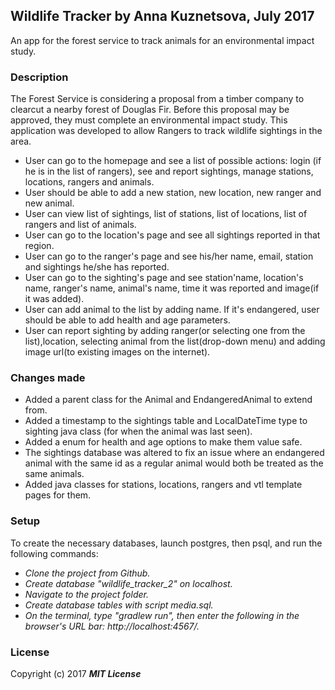 ## Wildlife Tracker by Anna Kuznetsova, July 2017

An app for the forest service to track animals for an environmental impact study.

### Description

The Forest Service is considering a proposal from a timber company to clearcut a nearby forest of Douglas Fir. Before this proposal may be approved, they must complete an environmental impact study. This application was developed to allow Rangers to track wildlife sightings in the area.

* User can go to the homepage and see a list of possible actions: login (if he is in the list of rangers), see and report sightings, manage stations, locations, rangers and animals.
* User should be able to add a new station, new location, new ranger and new animal.
* User can view list of sightings, list of stations, list of locations, list of rangers and list of animals.
* User can go to the location's page and see all sightings reported in that region.
* User can go to the ranger's page and see his/her name, email, station and sightings he/she has reported.
* User can go to the sighting's page and see station'name, location's name, ranger's name, animal's name, time it was reported and image(if it was added).
* User can add animal to the list by adding name. If it's endangered, user should be able to add health and age parameters.
* User can report sighting by adding ranger(or selecting one from the list),location, selecting animal from the list(drop-down menu) and adding image url(to existing images on the internet).

### Changes made

* Added a parent class for the Animal and EndangeredAnimal to extend from.
* Added a timestamp to the sightings table and LocalDateTime type to sighting java class (for when the animal was last seen).
* Added a enum for health and age options to make them value safe.
* The sightings database was altered to fix an issue where an endangered animal with the same id as a regular animal would both be treated as the same animals.
* Added java classes for stations, locations, rangers and vtl template pages for them.

### Setup

To create the necessary databases, launch postgres, then psql, and run the following commands:

* _Clone the project from Github._
* _Create database "wildlife_tracker_2" on localhost._
* _Navigate to the project folder._ 
* _Create database tables with script media.sql._
* _On the terminal, type "gradlew run", then enter the following in the browser's URL bar: http://localhost:4567/._



### License

Copyright (c) 2017 **_MIT License_**
